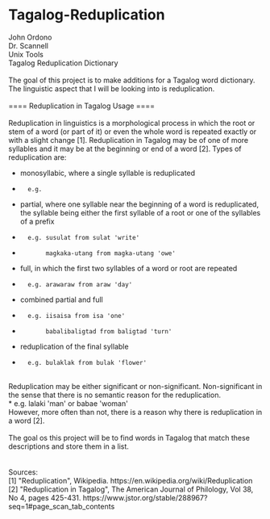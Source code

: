 # Tagalog-Reduplication
John Ordono<br />
Dr. Scannell<br />
Unix Tools<br />
Tagalog Reduplication Dictionary<br />
<br />
The goal of this project is to make additions for a Tagalog word dictionary.<br />
The linguistic aspect that I will be looking into is reduplication.<br />
<br />
==== Reduplication in Tagalog Usage ====<br />
<br />
Reduplication in linguistics is a morphological process in which the root or stem
of a word (or part of it) or even the whole word is repeated exactly or with a 
slight change [1]. Reduplication in Tagalog may be of one of more syllables and
it may be at the beginning or end of a word [2]. Types of reduplication are:<br />
*	monosyllabic, where a single syllable is reduplicated<br />
+		e.g. 
*	partial, where one syllable near the beginning of a word is
	 reduplicated, the syllable being either the first syllable of 
	 a root or one of the syllables of a prefix<br />
+		e.g. susulat from sulat 'write'
+		     magkaka-utang from magka-utang 'owe'
*	full, in which the first two syllables of a word or root are repeated<br />
+		e.g. arawaraw from araw 'day'
*	combined partial and full<br />
+		e.g. iisaisa from isa 'one'
+		     babalibaligtad from baligtad 'turn'
*	reduplication of the final syllable<br />
+		e.g. bulaklak from bulak 'flower'
<br />		
Reduplication may be either significant or non-significant. Non-significant in the
sense that there is no semantic reason for the reduplication.<br /> 
*		e.g. lalaki 'man' or babae 'woman'
<br />
However, more often than not, there is a reason why there is reduplication in a word [2].<br />
<br />
The goal os this project will be to find words in Tagalog that match these descriptions
and store them in a list.<br />
<br />
<br />
Sources:<br />
[1] "Reduplication", Wikipedia. https://en.wikipedia.org/wiki/Reduplication<br />
[2] "Reduplication in Tagalog", The American Journal of Philology, Vol 38, No 4, pages 425-431. https://www.jstor.org/stable/288967?seq=1#page_scan_tab_contents
